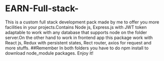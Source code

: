# EARN-Full-stack-
This is a custom full stack development pack made by me to offer you more facilities in your projects.Contains Node js, Express.js with JWT token adaptable to work with any database that supports node on the folder server.On the other hand to work in frontend app this package work with React js, Redux with persistent states, Rect router, axios for request and more stuffs. 
##Remember 
In both folders you have to do npm install to download node_module packages. 
Enjoy it!
